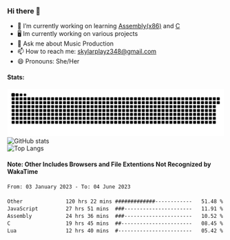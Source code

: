 ### Hi there 👋

- 🔭 I’m currently working on learning [Assembly(x86)](https://github.com/SkylarPlayz348/Assembly-Coding) and [C](https://github.com/SkylarPlayz348/C-Coding)
- 🖥 Im currently working on various projects
- 💬 Ask me about Music Production
- 📫 How to reach me: skylarplayz348@gmail.com
- 😄 Pronouns: She/Her

#### Stats:
![Snake](https://raw.githubusercontent.com/Skylarplayz348/Skylarplayz348/snake/github-contribution-grid-snake-dark.svg)
<br>
![GitHub stats](https://github-readme-stats.vercel.app/api?username=skylarplayz348&count_private=true&show_icons=true&theme=omni)
<br>
![Top Langs](https://github-readme-stats.vercel.app/api/top-langs/?username=skylarplayz348&layout=compact&theme=omni)

#### Note: Other Includes Browsers and File Extentions Not Recognized by WakaTime
<!--START_SECTION:waka-->

```txt
From: 03 January 2023 - To: 04 June 2023

Other              120 hrs 22 mins #############------------   51.48 %
JavaScript         27 hrs 51 mins  ###----------------------   11.91 %
Assembly           24 hrs 36 mins  ###----------------------   10.52 %
C                  19 hrs 45 mins  ##-----------------------   08.45 %
Lua                12 hrs 40 mins  #------------------------   05.42 %
```

<!--END_SECTION:waka-->
